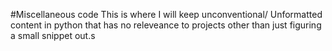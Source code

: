 #Miscellaneous code
This is where I will keep unconventional/ Unformatted content in python that has no releveance to projects
other than just figuring a small snippet out.s